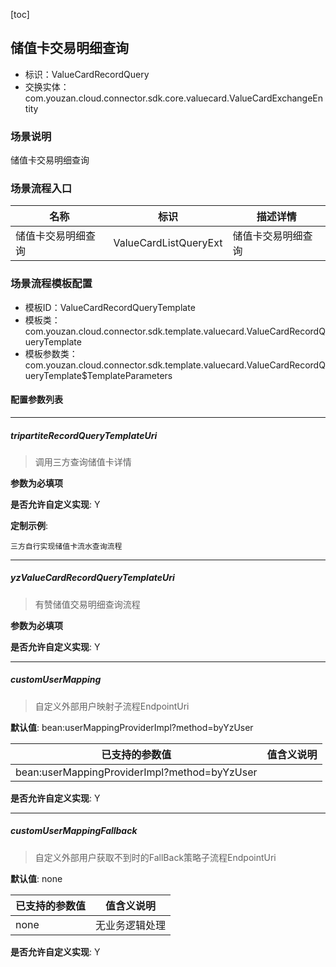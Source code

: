 [toc]

## 储值卡交易明细查询
- 标识：ValueCardRecordQuery
- 交换实体：com.youzan.cloud.connector.sdk.core.valuecard.ValueCardExchangeEntity
### 场景说明
储值卡交易明细查询
### 场景流程入口

名称 | 标识 | 描述详情
---|---|---
储值卡交易明细查询 | ValueCardListQueryExt | 储值卡交易明细查询

### 场景流程模板配置
- 模板ID：ValueCardRecordQueryTemplate
- 模板类：com.youzan.cloud.connector.sdk.template.valuecard.ValueCardRecordQueryTemplate
- 模板参数类：com.youzan.cloud.connector.sdk.template.valuecard.ValueCardRecordQueryTemplate$TemplateParameters

#### 配置参数列表

---
##### tripartiteRecordQueryTemplateUri
> 调用三方查询储值卡详情

**参数为必填项**


**是否允许自定义实现**: Y


**定制示例**:
```
三方自行实现储值卡流水查询流程
```
---
##### yzValueCardRecordQueryTemplateUri
> 有赞储值交易明细查询流程

**参数为必填项**


**是否允许自定义实现**: Y

---
##### customUserMapping
> 自定义外部用户映射子流程EndpointUri

**默认值**: bean:userMappingProviderImpl?method=byYzUser

已支持的参数值 | 值含义说明
---|---
bean:userMappingProviderImpl?method=byYzUser | 

**是否允许自定义实现**: Y

---
##### customUserMappingFallback
> 自定义外部用户获取不到时的FallBack策略子流程EndpointUri

**默认值**: none

已支持的参数值 | 值含义说明
---|---
none | 无业务逻辑处理

**是否允许自定义实现**: Y


